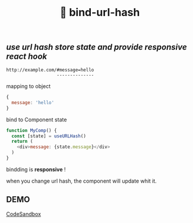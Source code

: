 <div align="center">
  <h1>
    <br/>
    <br />
    🔗 bind-url-hash
    <br />
    <br />
  </h1>
</div>

## *use url hash store state and provide responsive react hook*

```
http://example.com/#message=hello
                   --------------
```
mapping to object
```javascript
{
  message: 'hello'
}
```
bind to Component state
```javascript
function MyComp() {
  const [state] = useURLHash()
  return (
    <div>message: {state.message}</div>
  )
}
```

bindding is **responsive** !

when you change url hash, the component will update whit it.


## DEMO
[CodeSandbox](https://codesandbox.io/s/bind-url-hash-demo-63bnb)
